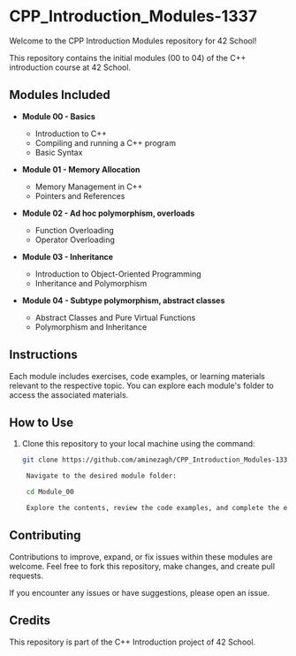 # CPP_Introduction_Modules-1337

Welcome to the CPP Introduction Modules repository for 42 School!

This repository contains the initial modules (00 to 04) of the C++ introduction course at 42 School.

## Modules Included

- **Module 00 - Basics**
  - Introduction to C++
  - Compiling and running a C++ program
  - Basic Syntax

- **Module 01 - Memory Allocation**
  - Memory Management in C++
  - Pointers and References

- **Module 02 - Ad hoc polymorphism, overloads**
  - Function Overloading
  - Operator Overloading

- **Module 03 - Inheritance**
  - Introduction to Object-Oriented Programming
  - Inheritance and Polymorphism

- **Module 04 - Subtype polymorphism, abstract classes**
  - Abstract Classes and Pure Virtual Functions
  - Polymorphism and Inheritance

## Instructions

Each module includes exercises, code examples, or learning materials relevant to the respective topic. You can explore each module's folder to access the associated materials.

## How to Use

1. Clone this repository to your local machine using the command:
   ```bash
   git clone https://github.com/aminezagh/CPP_Introduction_Modules-1337.git

    Navigate to the desired module folder:

    cd Module_00

    Explore the contents, review the code examples, and complete the exercises.

## Contributing

Contributions to improve, expand, or fix issues within these modules are welcome. Feel free to fork this repository, make changes, and create pull requests.

If you encounter any issues or have suggestions, please open an issue.

## Credits

This repository is part of the C++ Introduction project of 42 School.
